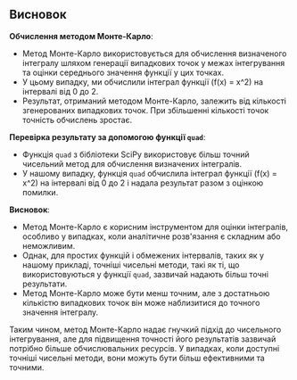 ## Висновок

**Обчислення методом Монте-Карло**:

- Метод Монте-Карло використовується для обчислення визначеного інтегралу шляхом генерації випадкових точок у межах інтегрування та оцінки середнього значення функції у цих точках.
- У цьому випадку, ми обчислили інтеграл функції \(f(x) = x^2\) на інтервалі від 0 до 2.
- Результат, отриманий методом Монте-Карло, залежить від кількості згенерованих випадкових точок. При збільшенні кількості точок точність обчислень зростає.

**Перевірка результату за допомогою функції `quad`**:

- Функція `quad` з бібліотеки SciPy використовує більш точний чисельний метод для обчислення визначених інтегралів.
- У нашому випадку, функція `quad` обчислила інтеграл функції \(f(x) = x^2\) на інтервалі від 0 до 2 і надала результат разом з оцінкою помилки.

**Висновок**:

- Метод Монте-Карло є корисним інструментом для оцінки інтегралів, особливо у випадках, коли аналітичне розв'язання є складним або неможливим.
- Однак, для простих функцій і обмежених інтервалів, таких як у нашому прикладі, точніші чисельні методи, такі як ті, що використовуються у функції `quad`, зазвичай надають більш точні результати.
- Метод Монте-Карло може бути менш точним, але з достатньою кількістю випадкових точок він може наблизитися до точного значення інтегралу.

Таким чином, метод Монте-Карло надає гнучкий підхід до чисельного інтегрування, але для підвищення точності його результатів зазвичай потрібно більше обчислювальних ресурсів. У випадках, коли доступні точніші чисельні методи, вони можуть бути більш ефективними та точними.
